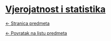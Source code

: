 # [Vjerojatnost i statistika](https://www.github.com/studosi-fer/ViS)
[<- Stranica predmeta](https://www.fer.unizg.hr/predmet/vis_a)

[<- Povratak na listu predmeta](https://www.github.com/studosi/FER)